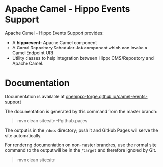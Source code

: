 
# Apache Camel - Hippo Events Support

Apache Camel - Hippo Events Support provides: 
- A **hippoevent:** Apache Camel component
- A Camel Repository Scheduler Job component which can invoke a Camel Endpoint URI
- Utility classes to help integration between Hippo CMS/Repository and Apache Camel.

# Documentation 

Documentation is available at [onehippo-forge.github.io/camel-events-support](https://onehippo-forge.github.io/camel-events-support)

The documentation is generated by this command from the master branch:

 > mvn clean site:site -Pgithub.pages 
 
The output is in the ```/docs``` directory; push it and GitHub Pages will serve the site automatically. 

For rendering documentation on non-master branches, use the normal site command so the output will be in the ```/target``` 
and therefore ignored by Git.

 > mvn clean site:site